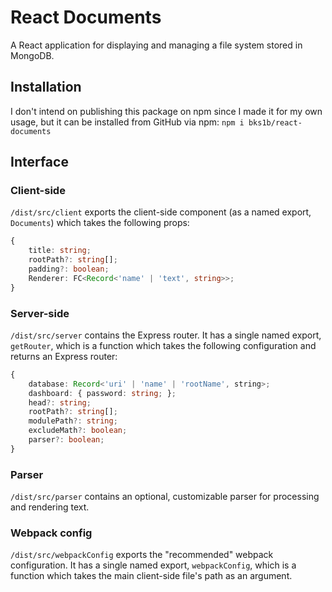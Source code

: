 # React Documents

A React application for displaying and managing a file system stored in MongoDB.

## Installation

I don't intend on publishing this package on npm since I made it for my own usage, but it can be installed from GitHub via npm: `npm i bks1b/react-documents`

## Interface

### Client-side

`/dist/src/client` exports the client-side component (as a named export, `Documents`) which takes the following props:
```ts
{
    title: string;
    rootPath?: string[];
    padding?: boolean;
    Renderer: FC<Record<'name' | 'text', string>>;
}
```

### Server-side

`/dist/src/server` contains the Express router. It has a single named export, `getRouter`, which is a function which takes the following configuration and returns an Express router:
```ts
{
    database: Record<'uri' | 'name' | 'rootName', string>;
    dashboard: { password: string; };
    head?: string;
    rootPath?: string[];
    modulePath?: string;
    excludeMath?: boolean;
    parser?: boolean;
}
```

### Parser

`/dist/src/parser` contains an optional, customizable parser for processing and rendering text.

### Webpack config

`/dist/src/webpackConfig` exports the "recommended" webpack configuration. It has a single named export, `webpackConfig`, which is a function which takes the main client-side file's path as an argument.